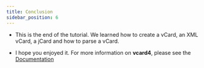 ```yaml
---
title: Conclusion
sidebar_position: 6
---
```


* This is the end of the tutorial. We learned how to create a vCard, an XML vCard, a jCard and how to parse a vCard.

* I hope you enjoyed it. For more information on __vcard4__, please see the [Documentation](/)
